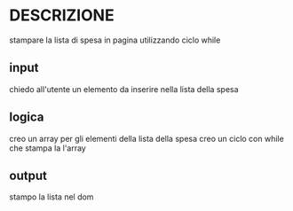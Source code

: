 # DESCRIZIONE
stampare la lista di spesa in pagina utilizzando ciclo while

## input
chiedo all'utente un elemento da inserire nella lista della spesa

## logica
creo un array per gli elementi della lista della spesa
creo un ciclo con while che stampa la l'array

## output
stampo la lista nel dom
